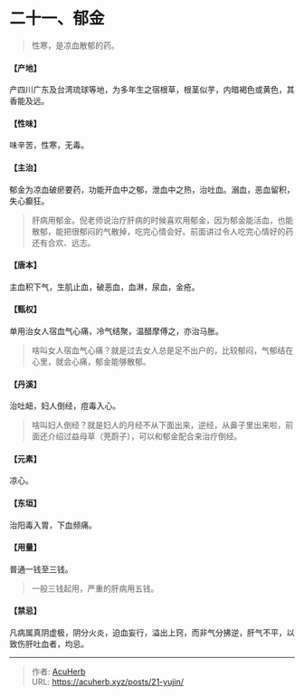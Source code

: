 # 二十一、郁金


> 性寒，是凉血散郁的药。

#### 【产地】
产四川广东及台湾琉球等地，为多年生之宿根草，根茎似芋，内暗褐色或黄色，其香能及远。
#### 【性味】
味辛苦，性寒，无毒。
#### 【主治】
郁金为凉血破瘀要药，功能开血中之郁，泄血中之热，治吐血。溺血，恶血留积，失心癫狂。

> 肝病用郁金。倪老师说治疗肝病的时候喜欢用郁金，因为郁金能活血，也能散郁，能把很郁闷的气散掉，吃完心情会好。前面讲过令人吃完心情好的药还有合欢、远志。

#### 【唐本】
主血积下气，生肌止血，破恶血，血淋，尿血，金疮。
#### 【甄权】
单用治女人宿血气心痛，冷气结聚，温醋摩傅之，亦治马胀。

> 啥叫女人宿血气心痛？就是过去女人总是足不出户的，比较郁闷，气郁结在心里，就会心痛，郁金能够散郁。

#### 【丹溪】
治吐衄，妇人倒经，痘毒入心。

> 啥叫妇人倒经？就是妇人的月经不从下面出来，逆经，从鼻子里出来啦，前面还介绍过益母草（茺蔚子），可以和郁金配合来治疗倒经。

#### 【元素】
凉心。
#### 【东垣】
治阳毒入胃，下血频痛。
#### 【用量】
普通一钱至三钱。

> 一般三钱起用，严重的肝病用五钱。

#### 【禁忌】
凡病属真阴虚极，阴分火炎，迫血妄行，溢出上窍，而非气分拂逆，肝气不平，以致伤肝吐血者，均忌。

---

> 作者: [AcuHerb](https://acuherb.xyz)  
> URL: https://acuherb.xyz/posts/21-yujin/  

